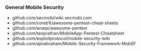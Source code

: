 ### General Mobile Security

- github.com/secmobi/wiki.secmobi.com
- github.com/coreb1t/awesome-pentest-cheat-sheets
- github.com/enaqx/awesome-pentest
- github.com/tanprathan/MobileApp-Pentest-Cheatsheet
- github.com/exploitprotocol/mobile-security-wiki
- github.com/ajinabraham/Mobile-Security-Framework-MobSF
